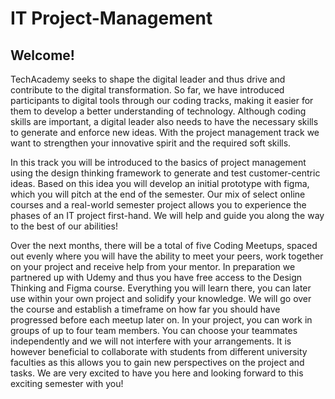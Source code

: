 # IT Project-Management

## Welcome!
TechAcademy seeks to shape the digital leader and thus drive and contribute to the digital transformation. So far, we have introduced participants to digital tools through our coding tracks, making it easier for them to develop a better understanding of technology. Although coding skills are important, a digital  leader also needs to have the necessary skills to generate and enforce new ideas. With the project management track we want to strengthen your innovative spirit and the required soft skills. 

In this track you will be introduced to the basics of project management using the design thinking framework to generate and test customer-centric ideas. Based on this idea you will develop an initial prototype with figma, which you will pitch at the end of the semester. Our mix of select online courses and a real-world semester project allows you to experience the phases of an IT project first-hand. We will help and guide you along the way to the best of our abilities!

Over the next months, there will be a total of five Coding Meetups, spaced out evenly where you will have the ability to meet your peers, work together on your project and receive help from your mentor. In preparation we partnered up with Udemy and thus you have free access to the Design Thinking and Figma course. Everything you will learn there, you can later use within your own project and solidify your knowledge. We will go over the course and establish a timeframe on how far you should have progressed before each meetup later on. 
In your project, you can work in groups of up to four team members. You can choose your teammates independently and we will not interfere with your arrangements. It is however beneficial to collaborate with students from different university faculties as this allows you to gain new perspectives on the project and tasks.
We are very excited to have you here and looking forward to this exciting semester with you!